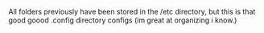 All folders previously have been stored in the /etc directory, but this is that good goood .config directory configs (im great at organizing i know.)

